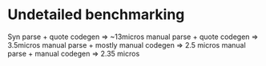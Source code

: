 # Undetailed benchmarking

Syn parse + quote codegen => ~13micros
manual parse + quote codegen => 3.5micros
manual parse + mostly manual codegen => 2.5 micros
manual parse + manual codegen => 2.35 micros
